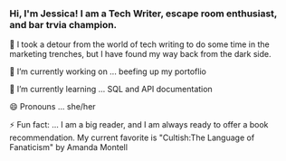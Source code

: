 ### Hi, I'm Jessica! I am a Tech Writer, escape room enthusiast, and bar trvia champion. 

💬 I took a detour from the world of tech writing to do some time in the marketing trenches, but I have found my way back from the dark side.

🔭 I’m currently working on ... beefing up my portoflio 

🌱 I’m currently learning ... SQL and API documentation 

😄 Pronouns ... she/her

⚡ Fun fact: ... I am a big reader, and I am always ready to offer a book recommendation. My current favorite is "Cultish:The Language of Fanaticism" by Amanda Montell

<!--
**jessjrogers/jessjrogers** is a ✨ _special_ ✨ repository because its `README.md` (this file) appears on your GitHub profile.

Here are some ideas to get you started:

- 🔭 I’m currently working on ...
- 🌱 I’m currently learning ...
- 👯 I’m looking to collaborate on ...
- 🤔 I’m looking for help with ...
- 💬 Ask me about ...
- 📫 How to reach me: ...
- 😄 Pronouns: ...
- ⚡ Fun fact: ...
-->
